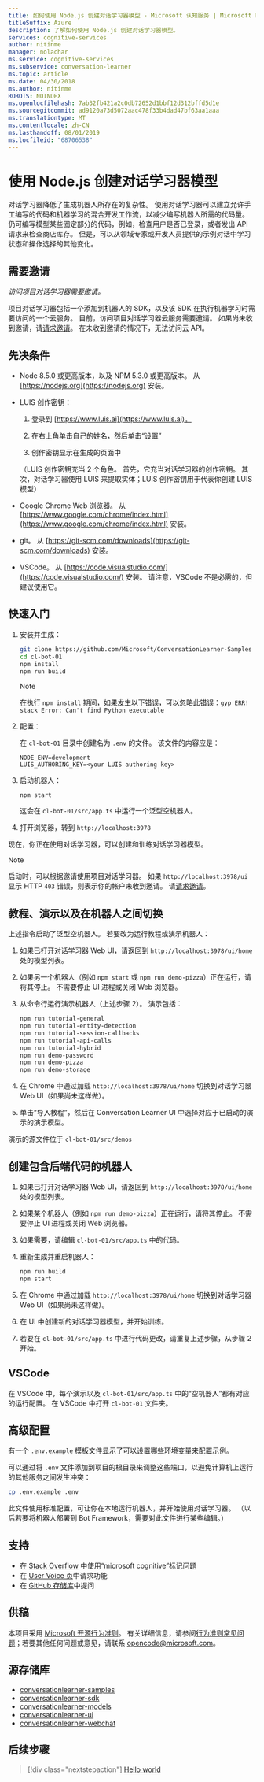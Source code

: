 ```yaml
---
title: 如何使用 Node.js 创建对话学习器模型 - Microsoft 认知服务 | Microsoft Docs
titleSuffix: Azure
description: 了解如何使用 Node.js 创建对话学习器模型。
services: cognitive-services
author: nitinme
manager: nolachar
ms.service: cognitive-services
ms.subservice: conversation-learner
ms.topic: article
ms.date: 04/30/2018
ms.author: nitinme
ROBOTS: NOINDEX
ms.openlocfilehash: 7ab32fb421a2c0db72652d1bbf12d312bffd5d1e
ms.sourcegitcommit: ad9120a73d5072aac478f33b4dad47bf63aa1aaa
ms.translationtype: MT
ms.contentlocale: zh-CN
ms.lasthandoff: 08/01/2019
ms.locfileid: "68706538"
---
```

# <a name="create-a-conversation-learner-model-using-nodejs"></a>使用 Node.js 创建对话学习器模型

对话学习器降低了生成机器人所存在的复杂性。 使用对话学习器可以建立允许手工编写的代码和机器学习的混合开发工作流，以减少编写机器人所需的代码量。 仍可编写模型某些固定部分的代码，例如，检查用户是否已登录，或者发出 API 请求来检查商店库存。 但是，可以从领域专家或开发人员提供的示例对话中学习状态和操作选择的其他变化。

## <a name="invitation-required"></a>需要邀请

*访问项目对话学习器需要邀请。*

项目对话学习器包括一个添加到机器人的 SDK，以及该 SDK 在执行机器学习时需要访问的一个云服务。  目前，访问项目对话学习器云服务需要邀请。  如果尚未收到邀请，请[请求邀请](https://aka.ms/conversation-learner-request-invite)。  在未收到邀请的情况下，无法访问云 API。

## <a name="prerequisites"></a>先决条件

- Node 8.5.0 或更高版本，以及 NPM 5.3.0 或更高版本。 从 [https://nodejs.org](https://nodejs.org) 安装。
  
- LUIS 创作密钥：

  1. 登录到 [https://www.luis.ai](https://www.luis.ai)。

  2. 在右上角单击自己的姓名，然后单击“设置”

  3. 创作密钥显示在生成的页面中

  （LUIS 创作密钥充当 2 个角色。  首先，它充当对话学习器的创作密钥。  其次，对话学习器使用 LUIS 来提取实体；LUIS 创作密钥用于代表你创建 LUIS 模型）

- Google Chrome Web 浏览器。 从 [https://www.google.com/chrome/index.html](https://www.google.com/chrome/index.html) 安装。

- git。 从 [https://git-scm.com/downloads](https://git-scm.com/downloads) 安装。

- VSCode。 从 [https://code.visualstudio.com/](https://code.visualstudio.com/) 安装。 请注意，VSCode 不是必需的，但建议使用它。

## <a name="quick-start"></a>快速入门 

1. 安装并生成：

    ```bash    
    git clone https://github.com/Microsoft/ConversationLearner-Samples cl-bot-01
    cd cl-bot-01
    npm install
    npm run build
    ```

    > [!NOTE]
    > 在执行 `npm install` 期间，如果发生以下错误，可以忽略此错误：`gyp ERR! stack Error: Can't find Python executable`

2. 配置：

   在 `cl-bot-01` 目录中创建名为 `.env` 的文件。  该文件的内容应是：

   ```
   NODE_ENV=development
   LUIS_AUTHORING_KEY=<your LUIS authoring key>
   ```

3. 启动机器人：

    ```
    npm start
    ```

    这会在 `cl-bot-01/src/app.ts` 中运行一个泛型空机器人。

3. 打开浏览器，转到 `http://localhost:3978`

现在，你正在使用对话学习器，可以创建和训练对话学习器模型。  

> [!NOTE]
> 启动时，可以根据邀请使用项目对话学习器。  如果 `http://localhost:3978/ui` 显示 HTTP `403` 错误，则表示你的帐户未收到邀请。  请[请求邀请](https://aka.ms/conversation-learner-request-invite)。

## <a name="tutorials-demos-and-switching-between-bots"></a>教程、演示以及在机器人之间切换

上述指令启动了泛型空机器人。  若要改为运行教程或演示机器人：

1. 如果已打开对话学习器 Web UI，请返回到 `http://localhost:3978/ui/home` 处的模型列表。
    
2. 如果另一个机器人（例如 `npm start` 或 `npm run demo-pizza`）正在运行，请将其停止。  不需要停止 UI 进程或关闭 Web 浏览器。

3. 从命令行运行演示机器人（上述步骤 2）。  演示包括：

   ```bash
   npm run tutorial-general
   npm run tutorial-entity-detection
   npm run tutorial-session-callbacks
   npm run tutorial-api-calls
   npm run tutorial-hybrid
   npm run demo-password
   npm run demo-pizza
   npm run demo-storage
   ```

4. 在 Chrome 中通过加载 `http://localhost:3978/ui/home` 切换到对话学习器 Web UI（如果尚未这样做）。 

5. 单击“导入教程”，然后在 Conversation Learner UI 中选择对应于已启动的演示的演示模型。

演示的源文件位于 `cl-bot-01/src/demos`

## <a name="create-a-bot-which-includes-back-end-code"></a>创建包含后端代码的机器人

1. 如果已打开对话学习器 Web UI，请返回到 `http://localhost:3978/ui/home` 处的模型列表。
    
2. 如果某个机器人（例如 `npm run demo-pizza`）正在运行，请将其停止。  不需要停止 UI 进程或关闭 Web 浏览器。

3. 如果需要，请编辑 `cl-bot-01/src/app.ts` 中的代码。

4. 重新生成并重启机器人：

    ```bash    
    npm run build
    npm start
    ```

5. 在 Chrome 中通过加载 `http://localhost:3978/ui/home` 切换到对话学习器 Web UI（如果尚未这样做）。 

6. 在 UI 中创建新的对话学习器模型，并开始训练。

7. 若要在 `cl-bot-01/src/app.ts` 中进行代码更改，请重复上述步骤，从步骤 2 开始。

## <a name="vscode"></a>VSCode

在 VSCode 中，每个演示以及 `cl-bot-01/src/app.ts` 中的“空机器人”都有对应的运行配置。  在 VSCode 中打开 `cl-bot-01` 文件夹。

## <a name="advanced-configuration"></a>高级配置

有一个 `.env.example` 模板文件显示了可以设置哪些环境变量来配置示例。

可以通过将 `.env` 文件添加到项目的根目录来调整这些端口，以避免计算机上运行的其他服务之间发生冲突：

```bash
cp .env.example .env
```

此文件使用标准配置，可让你在本地运行机器人，并开始使用对话学习器。  （以后若要将机器人部署到 Bot Framework，需要对此文件进行某些编辑。）

## <a name="support"></a>支持

- 在 [Stack Overflow](https://stackoverflow.com) 中使用“microsoft cognitive”标记问题
- 在 [User Voice 页](https://aka.ms/conversation-learner-uservoice)中请求功能
- 在 [GitHub 存储库](https://github.com/Microsoft/ConversationLearner-Samples)中提问

## <a name="contributing"></a>供稿

本项目采用 [Microsoft 开源行为准则](https://opensource.microsoft.com/codeofconduct/)。 有关详细信息，请参阅[行为准则常见问题](https://opensource.microsoft.com/codeofconduct/faq/)；若要其他任何问题或意见，请联系 [opencode@microsoft.com](mailto:opencode@microsoft.com)。

## <a name="source-repositories"></a>源存储库

- [conversationlearner-samples](https://github.com/Microsoft/ConversationLearner-Samples)
- [conversationlearner-sdk](https://github.com/Microsoft/ConversationLearner-SDK)
- [conversationlearner-models](https://github.com/Microsoft/ConversationLearner-Models)
- [conversationlearner-ui](https://github.com/Microsoft/ConversationLearner-UI)
- [conversationlearner-webchat](https://github.com/Microsoft/ConversationLearner-WebChat)

## <a name="next-steps"></a>后续步骤

> [!div class="nextstepaction"]
> [Hello world](./tutorials/01-hello-world.md)
